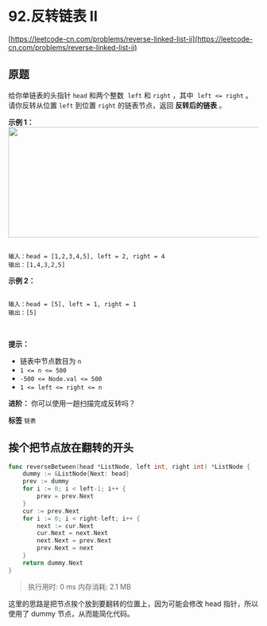 # 92.反转链表 II
[https://leetcode-cn.com/problems/reverse-linked-list-ii](https://leetcode-cn.com/problems/reverse-linked-list-ii) 
## 原题
给你单链表的头指针 `head` 和两个整数  `left` 和 `right` ，其中  `left <= right` 。请你反转从位置 `left` 到位置 `right` 的链表节点，返回 **反转后的链表** 。
 

 **示例 1：** 
<img alt="" src="https://assets.leetcode.com/uploads/2021/02/19/rev2ex2.jpg" style="width: 542px; height: 222px;" />
```

输入：head = [1,2,3,4,5], left = 2, right = 4
输出：[1,4,3,2,5]

```
 **示例 2：** 

```

输入：head = [5], left = 1, right = 1
输出：[5]

```
 

 **提示：** 
- 链表中节点数目为 `n` 
-  `1 <= n <= 500` 
-  `-500 <= Node.val <= 500` 
-  `1 <= left <= right <= n` 
 

 **进阶：** 你可以使用一趟扫描完成反转吗？

 
**标签**
`链表` 


## 挨个把节点放在翻转的开头
```go
func reverseBetween(head *ListNode, left int, right int) *ListNode {
	dummy := &ListNode{Next: head}
	prev := dummy
	for i := 0; i < left-1; i++ {
		prev = prev.Next
	}
	cur := prev.Next
	for i := 0; i < right-left; i++ {
		next := cur.Next
		cur.Next = next.Next
		next.Next = prev.Next
		prev.Next = next
	}
	return dummy.Next
}
```
>执行用时: 0 ms
内存消耗: 2.1 MB

这里的思路是把节点挨个放到要翻转的位置上，因为可能会修改 head 指针，所以使用了 dummy 节点，从而能简化代码。